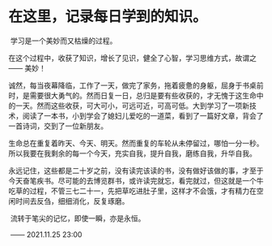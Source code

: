 # 在这里，记录每日学到的知识。

​		学习是一个美妙而又枯燥的过程。

​		在这个过程中，收获了知识，增长了见识，健全了心智，学习思维方式，故谓之—— 美妙！

​		诚然，每当夜幕降临，工作了一天，做完了家务，拖着疲惫的身躯，屈身于书桌前时，是需要很大勇气的。然而日复一日，总归是要有些收获的，才无愧于这生命中的一天。然而这些收获，可大可小，可远可近，可高可低。大到学习了一项新技术，阅读了一本书，小到学会了媳妇儿爱吃的一道菜，看到了一篇好文章，背会了一首诗词，交到了一位新朋友。

​		生命总在重复着昨天、今天、明天。然而重复的车轮从未停留过，哪怕一分一秒。所以我要在我剩余的每一个今天，充实自我，提升自我，磨练自我，升华自我。

​		永远记住，这些都是二十岁之前，没有读完该读的书，没有做好该做的事，才至于今天奋笔疾书。尽可能的去博览群书，或许读完就忘，看完就过，但这就是一个牛吃草的过程，不管三七二十一，先把草吃进肚子里，这样才不会饿，才有精力在空闲时间去反刍，细细消化，反复琢磨。



​		流转于笔尖的记忆，即使一瞬，亦是永恒。																																	

​																																										—— 2021.11.25  23:00